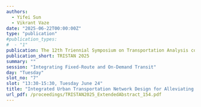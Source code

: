 ```yaml
---
authors:
  - Yifei Sun
  - Vikrant Vaze
date: "2025-06-22T00:00:00Z"
type: "publication"
#publication_types:
#  - "1"
publication: The 12th Triennial Symposium on Transportation Analysis conference
publication_short: TRISTAN 2025
summary: ""
session: "Integrating Fixed-Route and On-Demand Transit"
day: "Tuesday"
slot_no: "7"
slot: "13:30-15:30, Tuesday June 24"
title: "Integrated Urban Transportation Network Design for Alleviating Transit Deserts"
url_pdf: /proceedings/TRISTAN2025_ExtendedAbstract_154.pdf
---
```

